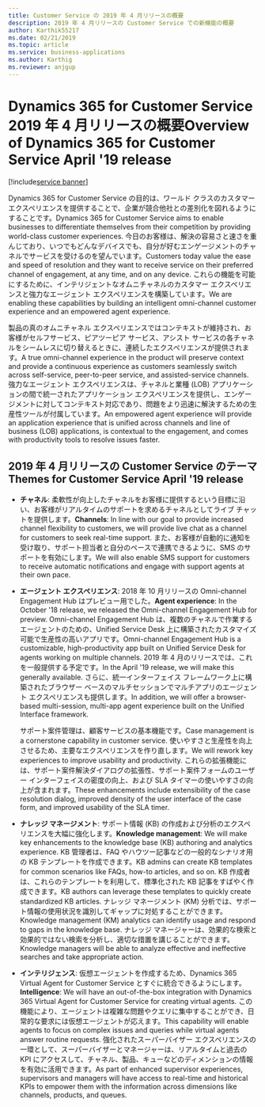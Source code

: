 ```yaml
---
title: Customer Service の 2019 年 4 月リリースの概要
description: 2019 年 4 月リリースの Customer Service での新機能の概要
author: Karthik55217
ms.date: 02/21/2019
ms.topic: article
ms.service: business-applications
ms.author: Karthig
ms.reviewer: anjgup
---
```



#  <a name="overview-of-dynamics-365-for-customer-service-april-19-release"></a><span data-ttu-id="565db-103">Dynamics 365 for Customer Service 2019 年 4 月リリースの概要</span><span class="sxs-lookup"><span data-stu-id="565db-103">Overview of Dynamics 365 for Customer Service April '19 release</span></span>
[!include[service banner](../includes/service.md)]

<span data-ttu-id="565db-104">Dynamics 365 for Customer Service の目的は、ワールド クラスのカスタマー エクスペリエンスを提供することで、企業が競合他社との差別化を図れるようにすることです。</span><span class="sxs-lookup"><span data-stu-id="565db-104">Dynamics 365 for Customer Service aims to enable businesses to differentiate themselves from their competition by providing world-class customer experiences.</span></span> <span data-ttu-id="565db-105">今日のお客様は、解決の容易さと速さを重んじており、いつでもどんなデバイスでも、自分が好むエンゲージメントのチャネルでサービスを受けるのを望んでいます。</span><span class="sxs-lookup"><span data-stu-id="565db-105">Customers today value the ease and speed of resolution and they want to receive service on their preferred channel of engagement, at any time, and on any device.</span></span> <span data-ttu-id="565db-106">これらの機能を可能にするために、インテリジェントなオムニチャネルのカスタマー エクスペリエンスと強力なエージェント エクスペリエンスを構築しています。</span><span class="sxs-lookup"><span data-stu-id="565db-106">We are enabling these capabilities by building an intelligent omni-channel customer experience and an empowered agent experience.</span></span>

<span data-ttu-id="565db-107">製品の真のオムニチャネル エクスペリエンスではコンテキストが維持され、お客様がセルフサービス、ピアツーピア サービス、アシスト サービスの各チャネルをシームレスに切り替えるときに、連続したエクスペリエンスが提供されます。</span><span class="sxs-lookup"><span data-stu-id="565db-107">A true omni-channel experience in the product will preserve context and provide a continuous experience as customers seamlessly switch across self-service, peer-to-peer service, and assisted-service channels.</span></span> <span data-ttu-id="565db-108">強力なエージェント エクスペリエンスは、チャネルと業種 (LOB) アプリケーションの間で統一されたアプリケーション エクスペリエンスを提供し、エンゲージメントに対してコンテキスト対応であり、問題をより迅速に解決するための生産性ツールが付属しています。</span><span class="sxs-lookup"><span data-stu-id="565db-108">An empowered agent experience will provide an application experience that is unified across channels and line of business (LOB) applications, is contextual to the engagement, and comes with productivity tools to resolve issues faster.</span></span> 

## <a name="themes-for-customer-service-april-19-release"></a><span data-ttu-id="565db-109">2019 年 4 月リリースの Customer Service のテーマ</span><span class="sxs-lookup"><span data-stu-id="565db-109">Themes for Customer Service April '19 release</span></span>

-  <span data-ttu-id="565db-110">**チャネル**: 柔軟性が向上したチャネルをお客様に提供するという目標に沿い、お客様がリアルタイムのサポートを求めるチャネルとしてライブ チャットを提供します。</span><span class="sxs-lookup"><span data-stu-id="565db-110">**Channels**: In line with our goal to provide increased channel flexibility to customers, we will provide live chat as a channel for customers to seek real-time support.</span></span> <span data-ttu-id="565db-111">また、お客様が自動的に通知を受け取り、サポート担当者と自分のペースで連携できるように、SMS のサポートを有効にします。</span><span class="sxs-lookup"><span data-stu-id="565db-111">We will also enable SMS support for customers to receive automatic notifications and engage with support agents at their own pace.</span></span> 

-  <span data-ttu-id="565db-112">**エージェント エクスペリエンス**: 2018 年 10 月リリースの Omni-channel Engagement Hub はプレビュー用でした。</span><span class="sxs-lookup"><span data-stu-id="565db-112">**Agent experience**: In the October '18 release, we released the Omni-channel Engagement Hub for preview.</span></span> <span data-ttu-id="565db-113">Omni-channel Engagement Hub は、複数のチャネルで作業するエージェントのための、Unified Service Desk 上に構築されたカスタマイズ可能で生産性の高いアプリです。</span><span class="sxs-lookup"><span data-stu-id="565db-113">Omni-channel Engagement Hub is a customizable, high-productivity app built on Unified Service Desk for agents working on multiple channels.</span></span> <span data-ttu-id="565db-114">2019 年 4 月のリリースでは、これを一般提供する予定です。</span><span class="sxs-lookup"><span data-stu-id="565db-114">In the April '19 release, we will make this generally available.</span></span> <span data-ttu-id="565db-115">さらに、統一インターフェイス フレームワーク上に構築されたブラウザー ベースのマルチセッションでマルチアプリのエージェント エクスペリエンスも提供します。</span><span class="sxs-lookup"><span data-stu-id="565db-115">In addition, we will offer a browser-based multi-session, multi-app agent experience built on the Unified Interface framework.</span></span> 

    <span data-ttu-id="565db-116">サポート案件管理は、顧客サービスの基本機能です。</span><span class="sxs-lookup"><span data-stu-id="565db-116">Case management is a cornerstone capability in customer service.</span></span> <span data-ttu-id="565db-117">使いやすさと生産性を向上させるため、主要なエクスペリエンスを作り直します。</span><span class="sxs-lookup"><span data-stu-id="565db-117">We will rework key experiences to improve usability and productivity.</span></span> <span data-ttu-id="565db-118">これらの拡張機能には、サポート案件解決ダイアログの拡張性、サポート案件フォームのユーザー インターフェイスの密度の向上、および SLA タイマーの使いやすさの向上が含まれます。</span><span class="sxs-lookup"><span data-stu-id="565db-118">These enhancements include extensibility of the case resolution dialog, improved density of the user interface of the case form, and improved usability of the SLA timer.</span></span>

-  <span data-ttu-id="565db-119">**ナレッジ マネージメント**: サポート情報 (KB) の作成および分析のエクスペリエンスを大幅に強化します。</span><span class="sxs-lookup"><span data-stu-id="565db-119">**Knowledge management**: We will make key enhancements to the knowledge base (KB) authoring and analytics experience.</span></span> <span data-ttu-id="565db-120">KB 管理者は、FAQ やハウツー記事などの一般的なシナリオ用の KB テンプレートを作成できます。</span><span class="sxs-lookup"><span data-stu-id="565db-120">KB admins can create KB templates for common scenarios like FAQs, how-to articles, and so on.</span></span> <span data-ttu-id="565db-121">KB 作成者は、これらのテンプレートを利用して、標準化された KB 記事をすばやく作成できます。</span><span class="sxs-lookup"><span data-stu-id="565db-121">KB authors can leverage these templates to quickly create standardized KB articles.</span></span> <span data-ttu-id="565db-122">ナレッジ マネージメント (KM) 分析では、サポート情報の使用状況を識別してギャップに対処することができます。</span><span class="sxs-lookup"><span data-stu-id="565db-122">Knowledge management (KM) analytics can identify usage and respond to gaps in the knowledge base.</span></span> <span data-ttu-id="565db-123">ナレッジ マネージャーは、効果的な検索と効果的ではない検索を分析し、適切な措置を講じることができます。</span><span class="sxs-lookup"><span data-stu-id="565db-123">Knowledge managers will be able to analyze effective and ineffective searches and take appropriate action.</span></span>

-  <span data-ttu-id="565db-124">**インテリジェンス**: 仮想エージェントを作成するため、Dynamics 365 Virtual Agent for Customer Service とすぐに統合できるようにします。</span><span class="sxs-lookup"><span data-stu-id="565db-124">**Intelligence**: We will have an out-of-the-box integration with Dynamics 365 Virtual Agent for Customer Service for creating virtual agents.</span></span> <span data-ttu-id="565db-125">この機能により、エージェントは複雑な問題やクエリに集中することができ、日常的な要求には仮想エージェントが応えます。</span><span class="sxs-lookup"><span data-stu-id="565db-125">This capability will enable agents to focus on complex issues and queries while virtual agents answer routine requests.</span></span> <span data-ttu-id="565db-126">強化されたスーパーバイザー エクスペリエンスの一環として、スーパーバイザーとマネージャーは、リアルタイムと過去の KPI にアクセスして、チャネル、製品、キューなどのディメンションの情報を有効に活用できます。</span><span class="sxs-lookup"><span data-stu-id="565db-126">As part of enhanced supervisor experiences, supervisors and managers will have access to real-time and historical KPIs to empower them with the information across dimensions like channels, products, and queues.</span></span>




